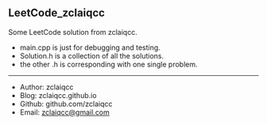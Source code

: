 ## LeetCode_zclaiqcc

Some LeetCode solution from zclaiqcc.

- main.cpp is just for debugging and testing.
- Solution.h is a collection of all the solutions.
- the other .h is corresponding with one single problem.

---

- Author: zclaiqcc
- Blog: zclaiqcc.github.io
- Github: github.com/zclaiqcc
- Email: zclaiqcc@gmail.com